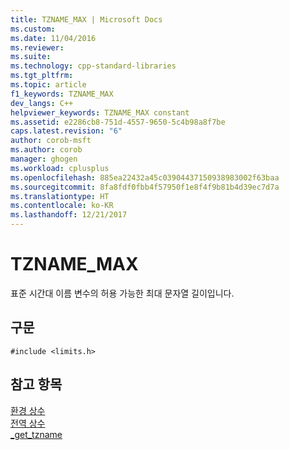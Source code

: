 ```yaml
---
title: TZNAME_MAX | Microsoft Docs
ms.custom: 
ms.date: 11/04/2016
ms.reviewer: 
ms.suite: 
ms.technology: cpp-standard-libraries
ms.tgt_pltfrm: 
ms.topic: article
f1_keywords: TZNAME_MAX
dev_langs: C++
helpviewer_keywords: TZNAME_MAX constant
ms.assetid: e2286cb8-751d-4557-9650-5c4b98a8f7be
caps.latest.revision: "6"
author: corob-msft
ms.author: corob
manager: ghogen
ms.workload: cplusplus
ms.openlocfilehash: 885ea22432a45c03904437150938983002f63baa
ms.sourcegitcommit: 8fa8fdf0fbb4f57950f1e8f4f9b81b4d39ec7d7a
ms.translationtype: HT
ms.contentlocale: ko-KR
ms.lasthandoff: 12/21/2017
---
```

# <a name="tznamemax"></a>TZNAME_MAX
표준 시간대 이름 변수의 허용 가능한 최대 문자열 길이입니다.  
  
## <a name="syntax"></a>구문  
  
```  
#include <limits.h>  
```  
  
## <a name="see-also"></a>참고 항목  
 [환경 상수](../c-runtime-library/environmental-constants.md)   
 [전역 상수](../c-runtime-library/global-constants.md)   
 [_get_tzname](../c-runtime-library/reference/get-tzname.md)
